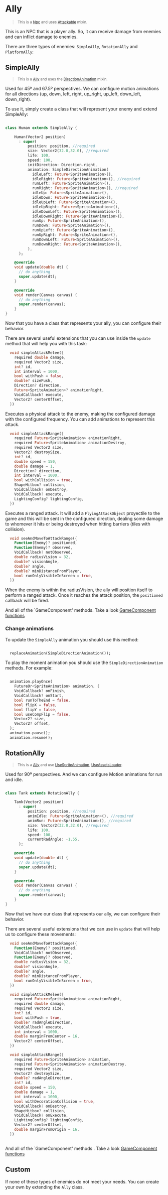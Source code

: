 # Ally

> <small>This is a [Npc](https://github.com/RafaelBarbosatec/bonfire/blob/v3.0.0/lib/npc/npc.dart) and uses
[Attackable](doc/mixins?id=attackable) mixin.</small>


This is an NPC that is a player ally. So, it can receive damage from enemies and can inflict damage to enemies.

There are three types of enemies: `SimpleAlly`, `RotationAlly` and `PlatformAlly`:

## SimpleAlly

> <small>This is a [Ally](#ally) and uses the
[DirectionAnimation](doc/mixins?id=directionanimation) mixin.</small>

Used for 45º and 67.5º perspectives. We can configure motion animations for all directions (up, down, left, right, up_right, up_left, down_left, down_right).

To use it, simply create a class that will represent your enemy and extend SimpleAlly:

```dart

class Human extends SimpleAlly {

    Human(Vector2 position)
      : super(
          position: position, //required
          size: Vector2(32.0,32.0), //required
          life: 100,
          speed: 100,
          initDirection: Direction.right,
          animation: SimpleDirectionAnimation(
            idleLeft: Future<SpriteAnimation>(), 
            idleRight: Future<SpriteAnimation>(), //required
            runLeft: Future<SpriteAnimation>(), 
            runRight: Future<SpriteAnimation>(), //required
            idleUp: Future<SpriteAnimation>(),
            idleDown: Future<SpriteAnimation>(),
            idleUpLeft: Future<SpriteAnimation>(),
            idleUpRight: Future<SpriteAnimation>(),
            idleDownLeft: Future<SpriteAnimation>(),
            idleDownRight: Future<SpriteAnimation>(),
            runUp: Future<SpriteAnimation>(),
            runDown: Future<SpriteAnimation>(),
            runUpLeft: Future<SpriteAnimation>(),
            runUpRight: Future<SpriteAnimation>(),
            runDownLeft: Future<SpriteAnimation>(),
            runDownRight: Future<SpriteAnimation>(),
          ),
      );

    @override
    void update(double dt) {
      // do anything
      super.update(dt);
    }

    @override
    void render(Canvas canvas) {
      // do anything
      super.render(canvas);
    }
}

```

Now that you have a class that represents your ally, you can configure their behavior.

There are several useful extensions that you can use inside the `update` method that will help you with this task:


```dart 
  void simpleAttackMelee({
    required double damage,
    required Vector2 size,
    int? id,
    int interval = 1000,
    bool withPush = false,
    double? sizePush,
    Direction? direction,
    Future<SpriteAnimation>? animationRight,
    VoidCallback? execute,
    Vector2? centerOffset,
  })
```
Executes a physical attack to the enemy, making the configured damage with the configured frequency. You can add animations to represent this attack.


```dart 
  void simpleAttackRange({
    required Future<SpriteAnimation> animationRight,
    required Future<SpriteAnimation> animationDestroy,
    required Vector2 size,
    Vector2? destroySize,
    int? id,
    double speed = 150,
    double damage = 1,
    Direction? direction,
    int interval = 1000,
    bool withCollision = true,
    ShapeHitbox? collision,
    VoidCallback? onDestroy,
    VoidCallback? execute,
    LightingConfig? lightingConfig,
  })
```
Executes a ranged attack. It will add a `FlyingAttackObject` proyectile to the game and this will be sent in the configured direction, dealing some damage to whomever it hits or being destroyed when hitting barriers (tiles with collision).


```dart 
  void seeAndMoveToAttackRange({
    Function(Enemy)? positioned,
    Function(Enemy)? observed,
    VoidCallback? notObserved,
    double radiusVision = 32,
    double? visionAngle,
    double? angle,
    double? minDistanceFromPlayer,
    bool runOnlyVisibleInScreen = true,
  })
```
When the enemy is within the radiusVision, the ally will position itself to perform a ranged attack. Once it reaches the attack position, the `positioned` callback will be fired.


And all of the `GameComponent' methods. Take a look [GameComponent functions](doc/util?id=functions)


### Change animations

To update the `SimpleAlly` animation you should use this method:

```dart

  replaceAnimation(SimpleDirectionAnimation());

```

To play the moment animation you should use the `SimpleDirectionAnimation` methods. For example:

```dart

  animation.playOnce(
    FutureOr<SpriteAnimation> animation, {
    VoidCallback? onFinish,
    VoidCallback? onStart,
    bool runToTheEnd = false,
    bool flipX = false,
    bool flipY = false,
    bool useCompFlip = false,
    Vector2? size,
    Vector2? offset,
  );
  animation.pause();
  animation.resume();

```


## RotationAlly

> <small>This is a [Ally](#ally) and use 
[UseSpriteAnimation](doc/mixins?id=usespriteanimation),
[UseAssetsLoader](doc/mixins?id=useassetsloader).</small>


Used for 90º perspectives. And we can configure Motion animations for run and idle.

```dart

class Tank extends RotationAlly {

    Tank(Vector2 position)
      : super(
          position: position, //required
          animIdle: Future<SpriteAnimation>(), //required
          animRun: Future<SpriteAnimation>(), //required
          size: Vector2(32.0,32.0), //required
          life: 100,
          speed: 100,
          currentRadAngle: -1.55, 
      );

    @override
    void update(double dt) {
      // do anything
      super.update(dt);
    }

    @override
    void render(Canvas canvas) {
      // do anything
      super.render(canvas);
    }
}

```

Now that we have our class that represents our ally, we can configure their behavior.

There are several useful extensions that we can use in `update` that will help us to configure these movements:


```dart 
  void seeAndMoveToAttackRange({
    Function(Enemy)? positioned,
    VoidCallback? notObserved,
    Function(Enemy)? observed,
    double radiusVision = 32,
    double? visionAngle,
    double? angle,
    double? minDistanceFromPlayer,
    bool runOnlyVisibleInScreen = true,
  })
```

```dart 
  void simpleAttackMelee({
    required Future<SpriteAnimation> animationRight,
    required double damage,
    required Vector2 size,
    int? id,
    bool withPush = true,
    double? radAngleDirection,
    VoidCallback? execute,
    int interval = 1000,
    double marginFromCenter = 16,
    Vector2? centerOffset,
  })
```

```dart 
  void simpleAttackRange({
    required Future<SpriteAnimation> animation,
    required Future<SpriteAnimation> animationDestroy,
    required Vector2 size,
    Vector2? destroySize,
    double? radAngleDirection,
    int? id,
    double speed = 150,
    double damage = 1,
    int interval = 1000,
    bool withDecorationCollision = true,
    VoidCallback? onDestroy,
    ShapeHitbox? collision,
    VoidCallback? onExecute,
    LightingConfig? lightingConfig,
    Vector2? centerOffset,
    double marginFromOrigin = 16, 
  })
  
```

And all of the `GameComponent' methods . Take a look [GameComponent functions](doc/util?id=functions)

## Custom

If none of these types of enemies do not meet your needs. You can create your own by extending the `Ally` class.
